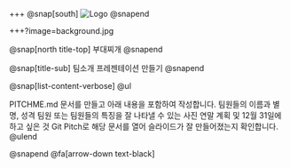 +++
@snap[south]
![Logo](boodaejjigae_mark.jpg)
@snapend

+++?image=background.jpg

@snap[north title-top] 부대찌개 @snapend

@snap[title-sub] 팀소개 프레젠테이션 만들기 @snapend

@snap[list-content-verbose] 
@ul

PITCHME.md 문서를 만들고 아래 내용을 포함하여 작성합니다.
팀원들의 이름과 별명, 성격
팀원 또는 팀원들의 특징을 잘 나타낼 수 있는 사진
연말 계획 및 12월 31일에 하고 싶은 것
Git Pitch로 해당 문서를 열어 슬라이드가 잘 만들어졌는지 확인합니다. @ulend 

@snapend
@fa[arrow-down text-black]

